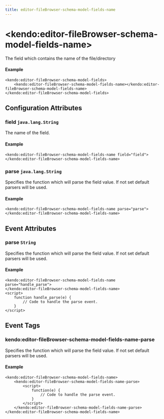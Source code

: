 ```yaml
---
title: editor-fileBrowser-schema-model-fields-name
---
```


# \<kendo:editor-fileBrowser-schema-model-fields-name\>

The field which contains the name of the file/directory

#### Example
    <kendo:editor-fileBrowser-schema-model-fields>
        <kendo:editor-fileBrowser-schema-model-fields-name></kendo:editor-fileBrowser-schema-model-fields-name>
    </kendo:editor-fileBrowser-schema-model-fields>

## Configuration Attributes

### field `java.lang.String`

The name of the field.

#### Example
    <kendo:editor-fileBrowser-schema-model-fields-name field="field">
    </kendo:editor-fileBrowser-schema-model-fields-name>

### parse `java.lang.String`

Specifies the function which will parse the field value. If not set default parsers will be used.

#### Example
    <kendo:editor-fileBrowser-schema-model-fields-name parse="parse">
    </kendo:editor-fileBrowser-schema-model-fields-name>


## Event Attributes

### parse `String`

Specifies the function which will parse the field value. If not set default parsers will be used.


#### Example
    <kendo:editor-fileBrowser-schema-model-fields-name parse="handle_parse">
    </kendo:editor-fileBrowser-schema-model-fields-name>
    <script>
        function handle_parse(e) {
            // Code to handle the parse event.
        }
    </script>

## Event Tags

### kendo:editor-fileBrowser-schema-model-fields-name-parse

Specifies the function which will parse the field value. If not set default parsers will be used.


#### Example
    <kendo:editor-fileBrowser-schema-model-fields-name>
        <kendo:editor-fileBrowser-schema-model-fields-name-parse>
            <script>
                function(e) {
                    // Code to handle the parse event.
                }
            </script>
        </kendo:editor-fileBrowser-schema-model-fields-name-parse>
    </kendo:editor-fileBrowser-schema-model-fields-name>


